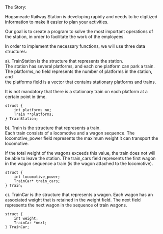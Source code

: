 The Story:

Hogsmeade Railway Station is developing rapidly and needs to be digitized
information to make it easier to plan your activities. 

Our goal is to create a program to solve the most important operations of the station, in order to facilitate the work
of the employees.

In order to implement the necessary functions, we will use three data structures:

a). TrainStation is the structure that represents the station. \
The station has several platforms, and each one platform can park a train. \
The platforms_no field represents the number of platforms in the station, and \
the platforms field is a vector that contains stationary platforms and trains. 

It is not mandatory that there is a stationary train on each platform at a certain point in time.

    struct {
        int platforms_no;
        Train **platforms;
    } TrainStation;

b). Train is the structure that represents a train. \
Each train consists of a locomotive and a wagon sequence. 
The locomotive_power field represents the maximum weight it can transport the locomotive. 

If the total weight of the wagons exceeds this value, the train does not
will be able to leave the station. The train_cars field represents the first wagon in 
the wagon sequence a train (is the wagon attached to the locomotive).

    struct {
        int locomotive_power;
        TrainCar* train_cars;
    } Train;
  
c). TrainCar is the structure that represents a wagon. Each wagon has an associated 
weight that is retained in the weight field. The next field represents the next wagon 
in the sequence of train wagons.

    struct {
        int weight;
        TrainCar *next;
    } TrainCar;
